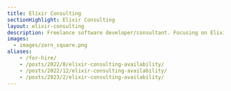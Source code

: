 ```yaml
---
title: Elixir Consulting
sectionHighlight: Elixir Consulting
layout: elixir-consulting
description: Freelance software developer/consultant. Focusing on Elixir, Phoenix, teaching, and mentoring. 
images:
  - images/zorn_square.png
aliases: 
    - /for-hire/
    - /posts/2022/8/elixir-consulting-availability/
    - /posts/2022/12/elixir-consulting-availability/
    - /posts/2023/2/elixir-consulting-availability/
---
```

